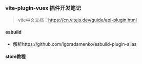 ### vite-plugin-vuex 插件开发笔记

> vite中文文档：https://cn.vitejs.dev/guide/api-plugin.html



#### esbuild

* 解析https://github.com/igoradamenko/esbuild-plugin-alias



#### store教程

```js
```



